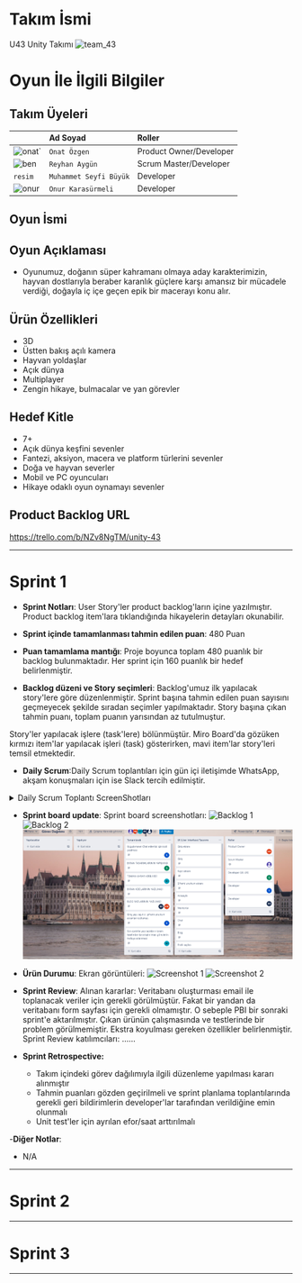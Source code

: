 # **Takım İsmi**

U43 Unity Takımı 
![team_43](https://github.com/onatzgn/BootcampUnityGrup43/assets/73064280/181013e9-c4b6-468a-999f-5071bc3b8bc6)

# Oyun İle İlgili Bilgiler

## Takım Üyeleri

|  | Ad Soyad   | Roller               |
| :-------- | :------- | :------------------------- |
| ![onat](https://github.com/onatzgn/BootcampUnityGrup43/assets/73064280/77cd9644-bcd8-4b65-a7cd-55696c15805d)` | `Onat Özgen` | Product Owner/Developer |
| ![ben](https://github.com/onatzgn/BootcampUnityGrup43/assets/73064280/b1f76621-be28-4d9b-b4f1-4f85fe9b1ac3)| `Reyhan Aygün` | Scrum Master/Developer |
| `resim` | `Muhammet Seyfi Büyük` | Developer |
| ![onur](https://github.com/onatzgn/BootcampUnityGrup43/assets/73064280/062bea74-e127-42f5-a08f-01975ec3fec3) | `Onur Karasürmeli` | Developer |


## Oyun İsmi



## Oyun Açıklaması

- Oyunumuz, doğanın süper kahramanı olmaya aday karakterimizin, hayvan dostlarıyla beraber karanlık güçlere karşı amansız bir mücadele verdiği, doğayla iç içe geçen epik bir macerayı konu alır. 

## Ürün Özellikleri

- 3D
- Üstten bakış açılı kamera
- Hayvan yoldaşlar
- Açık dünya
- Multiplayer
- Zengin hikaye, bulmacalar ve yan görevler

## Hedef Kitle

- 7+
- Açık dünya keşfini sevenler
- Fantezi, aksiyon, macera ve platform türlerini sevenler
- Doğa ve hayvan severler
- Mobil ve PC oyuncuları
- Hikaye odaklı oyun oynamayı sevenler

## Product Backlog URL

https://trello.com/b/NZv8NgTM/unity-43

---

# Sprint 1

- **Sprint Notları**: User Story'ler product backlog'ların içine yazılmıştır. Product backlog item'lara tıklandığında hikayelerin detayları okunabilir.

- **Sprint içinde tamamlanması tahmin edilen puan**: 480 Puan 

- **Puan tamamlama mantığı**: Proje boyunca toplam 480 puanlık bir backlog bulunmaktadır. Her sprint için 160 puanlık bir hedef belirlenmiştir.

- **Backlog düzeni ve Story seçimleri**: Backlog'umuz ilk yapılacak story'lere göre düzenlenmiştir. Sprint başına tahmin edilen puan sayısını geçmeyecek şekilde sıradan seçimler yapılmaktadır. Story başına çıkan tahmin puanı, toplam puanın yarısından az tutulmuştur. 

Story'ler yapılacak işlere (task'lere) bölünmüştür. Miro Board'da gözüken kırmızı item'lar yapılacak işleri (task) gösterirken, mavi item'lar story'leri temsil etmektedir.

- **Daily Scrum**:Daily Scrum toplantıları için gün içi iletişimde WhatsApp, akşam konuşmaları için ise Slack tercih edilmiştir.
 <details>
<summary>Daily Scrum Toplantı ScreenShotları</summary>
   
   | ![wp2 (1)](https://github.com/onatzgn/BootcampUnityGrup43/assets/73064280/df77cc3f-886e-47fb-9d88-f7a56665a396)|![wp1 (2)](https://github.com/onatzgn/BootcampUnityGrup43/assets/73064280/d8bb59da-6fe2-454c-99a3-f6f4961f08fb)| ![wp3 (1)](https://github.com/onatzgn/BootcampUnityGrup43/assets/73064280/02037980-2469-416b-abb3-ea446cb5010f)  |
 </details>

- **Sprint board update**: Sprint board screenshotları: 
![Backlog 1](https://raw.githubusercontent.com/OyunveUygulamaAkademisi/BootcampScrumTemplate/main/ProjectManagement/Sprint1Documents/backlog1.png) 
![Backlog 2](https://raw.githubusercontent.com/OyunveUygulamaAkademisi/BootcampScrumTemplate/main/ProjectManagement/Sprint1Documents/backlog2.png) 
![Backlog 3](https://raw.githubusercontent.com/OyunveUygulamaAkademisi/BootcampScrumTemplate/main/ProjectManagement/Sprint1Documents/backlog3.png)

- **Ürün Durumu**: Ekran görüntüleri:
  ![Screenshot 1](https://github.com/OyunveUygulamaAkademisi/BootcampScrumTemplate/blob/main/ProjectManagement/Sprint1Documents/productss1.png?raw=true)
  ![Screenshot 2](https://github.com/OyunveUygulamaAkademisi/BootcampScrumTemplate/blob/main/ProjectManagement/Sprint1Documents/productss2.png?raw=true)

- **Sprint Review**: 
Alınan kararlar: Veritabanı oluşturması email ile toplanacak veriler için gerekli görülmüştür. Fakat bir yandan da veritabanı form sayfası için gerekli olmamıştır. O sebeple PBI bir sonraki sprint'e aktarılmıştır. Çıkan ürünün çalışmasında ve testlerinde bir problem görülmemiştir. Ekstra koyulması gereken özellikler belirlenmiştir. Sprint Review katılımcıları: ......

- **Sprint Retrospective:**
  - Takım içindeki görev dağılımıyla ilgili düzenleme yapılması kararı alınmıştır
  - Tahmin puanları gözden geçirilmeli ve sprint planlama toplantılarında gerekli geri bildirimlerin developer'lar tarafından verildiğine emin olunmalı
  - Unit test'ler için ayrılan efor/saat arttırılmalı 

-**Diğer Notlar**:
- N/A

---

# Sprint 2


---

# Sprint 3

---

  
